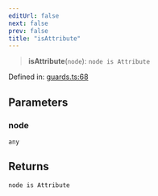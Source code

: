 ```yaml
---
editUrl: false
next: false
prev: false
title: "isAttribute"
---
```


> **isAttribute**(`node`): `node is Attribute`

Defined in: [guards.ts:68](https://github.com/rcs-agents/rcs-lang/blob/87d9b510946a70cf66b4d271e76c67f8499b8d1d/packages/ast/src/guards.ts#L68)

## Parameters

### node

`any`

## Returns

`node is Attribute`
